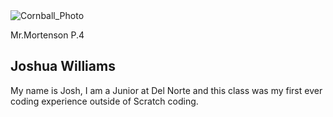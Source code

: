 <html>
    <head>
        <meta charset="utf-8">
        <meta name="viewport" content="width=device-width, initial-scale=1">
        <link rel="stylesheet" href="customization.css">
        <link rel="stylesheet" href="https://maxcdn.bootstrapcdn.com/bootstrap/3.4.1/css/bootstrap.min.css">
        <script src="https://ajax.googleapis.com/ajax/libs/jquery/3.6.3/jquery.min.js"></script>
        <script src="https://maxcdn.bootstrapcdn.com/bootstrap/3.4.1/js/bootstrap.min.js"></script>
    </head>


<body>
        <main>
          <article class="profile">
            <picture class="profile-img">
              <source srcset="/Users/josh/Monday-Hacks/images/cornball.jpg" media="(min-width: 300px)">
              <img src="/Users/josh/Monday-Hacks/images/cornball.jpg" alt="Cornball_Photo">
            </picture>
            <div class="content">
              <p class="detail">Mr.Mortenson P.4</p>
                <h1>Joshua Williams</h1>
              <p>
                My name is Josh, I am a Junior at Del Norte and this class was my first ever coding experience outside of Scratch coding.
              </p>
              <a href="https://pages.github.com/" class="button"></a>
            </div>
          </article>
        </main>
</body> 

